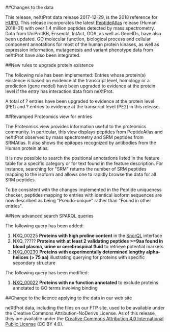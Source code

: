 ##Changes to the data

This release, neXtProt data release 2017-12-29, is the 2018 reference for [HUPO](https://www.hupo.org/). This release incorporates the latest [PeptideAtlas](http://www.peptideatlas.org/) release (Human 2018-01) with over 1.4 million peptides detected by mass spectrometry. Data from UniProtKB, Ensembl, IntAct, GOA, as well as GeneIDs, have also been updated. GO molecular function, biological process and cellular component annotations for most of the human protein kinases, as well as expression information, mutagenesis and variant phenotype data from neXtProt have also been integrated.

##New rules to upgrade protein existence

The following rule has been implemented: Entries whose protein(s) existence is based on evidence at the transcript level, homology or a prediction (gene model) have been upgraded to evidence at the protein level if the entry has interaction data from neXtProt.

A total of ? entries have been upgraded to evidence at the protein level (PE1) and ? entries to evidence at the transcript level (PE2) in this release.

##Revamped Proteomics view for entries

The Proteomics view provides information useful to the proteomics community. In particular, this view displays peptides from PeptideAtlas and neXtProt observed by mass spectrometry and SRM peptides from SRMAtlas. It also shows the epitopes recognized by antibodies from the Human protein atlas.

It is now possible to search the positional annotations listed in the feature table for a specific category or for text found in the feature description. For instance, searching for "SRM" returns the number of SRM peptides mapping to the isoform and allows one to rapidly browse the data for all SRM peptides.

To be consistent with the changes implemented in the Peptide uniqueness checker, peptides mapping to entries with identical isoform sequences are now described as being "Pseudo-unique" rather than "Found in other entries".

##New advanced search SPARQL queries

The following query has been added: 

1. NXQ_00225 **Proteins with high proline content** in the [SnorQL](https://snorql.nextprot.org/) interface
2. NXQ_????? **Proteins with at least 2 validating peptides >=9aa found in blood plasma, urine or cerebrospinal fluid** to retrieve potential markers
3. [NXQ_00230](../proteins/search?mode=advanced&queryId=NXQ_00230) **Proteins with experimentally determined lengthy alpha-helices (> 75 aa)** illustrating querying for proteins with specific secondary structure

The following query has been modified:

1. [NXQ_00022](../proteins/search?mode=advanced&queryId=NXQ_00022) **Proteins with no function annotated**  to exclude proteins annotated to GO terms involving binding

##Change to the licence applying to the data in our web site

neXtProt data, including the files on our FTP site, used to be available under the Creative Commons Attribution-NoDerivs 
License. As of this release, they are available under the [Creative Commons Attribution 4.0
International Public License](https://creativecommons.org/licenses/by/4.0/) (CC BY 4.0). 
